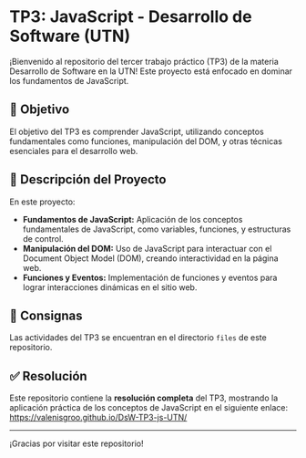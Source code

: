 # TP3: JavaScript - Desarrollo de Software (UTN)

¡Bienvenido al repositorio del tercer trabajo práctico (TP3) de la materia Desarrollo de Software en la UTN! Este proyecto está enfocado en dominar los fundamentos de JavaScript.

## 📌 Objetivo

El objetivo del TP3 es comprender JavaScript, utilizando conceptos fundamentales como funciones, manipulación del DOM, y otras técnicas esenciales para el desarrollo web.

## 📂 Descripción del Proyecto

En este proyecto:

- **Fundamentos de JavaScript:** Aplicación de los conceptos fundamentales de JavaScript, como variables, funciones, y estructuras de control.
- **Manipulación del DOM:** Uso de JavaScript para interactuar con el Document Object Model (DOM), creando interactividad en la página web.
- **Funciones y Eventos:** Implementación de funciones y eventos para lograr interacciones dinámicas en el sitio web.

## 📑 Consignas

Las actividades del TP3 se encuentran en el directorio `files` de este repositorio.

## ✅ Resolución

Este repositorio contiene la **resolución completa** del TP3, mostrando la aplicación práctica de los conceptos de JavaScript en el siguiente enlace: https://valenisgroo.github.io/DsW-TP3-js-UTN/

---

¡Gracias por visitar este repositorio!
